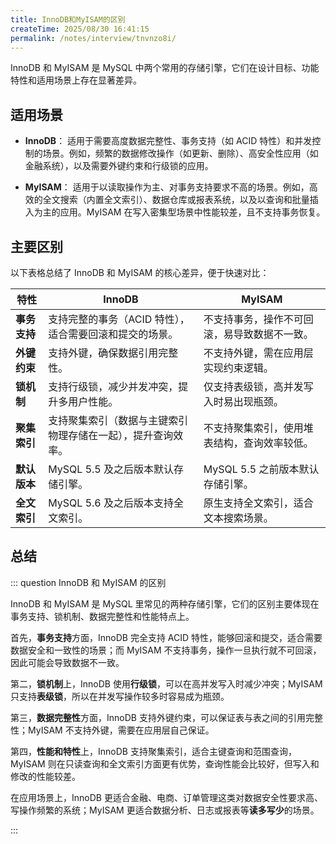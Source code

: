```yaml
---
title: InnoDB和MyISAM的区别
createTime: 2025/08/30 16:41:15
permalink: /notes/interview/tnvnzo8i/
---
```

InnoDB 和 MyISAM 是 MySQL 中两个常用的存储引擎，它们在设计目标、功能特性和适用场景上存在显著差异。

## 适用场景

- **InnoDB**：
  适用于需要高度数据完整性、事务支持（如 ACID 特性）和并发控制的场景。例如，频繁的数据修改操作（如更新、删除）、高安全性应用（如金融系统），以及需要外键约束和行级锁的应用。

- **MyISAM**：
  适用于以读取操作为主、对事务支持要求不高的场景。例如，高效的全文搜索（内置全文索引）、数据仓库或报表系统，以及以查询和批量插入为主的应用。MyISAM 在写入密集型场景中性能较差，且不支持事务恢复。

## 主要区别

以下表格总结了 InnoDB 和 MyISAM 的核心差异，便于快速对比：

| 特性             | InnoDB                             | MyISAM                             |
|------------------|------------------------------------|------------------------------------|
| **事务支持**     | 支持完整的事务（ACID 特性），适合需要回滚和提交的场景。 | 不支持事务，操作不可回滚，易导致数据不一致。 |
| **外键约束**     | 支持外键，确保数据引用完整性。                 | 不支持外键，需在应用层实现约束逻辑。       |
| **锁机制**       | 支持行级锁，减少并发冲突，提升多用户性能。         | 仅支持表级锁，高并发写入时易出现瓶颈。       |
| **聚集索引**     | 支持聚集索引（数据与主键索引物理存储在一起），提升查询效率。 | 不支持聚集索引，使用堆表结构，查询效率较低。   |
| **默认版本**     | MySQL 5.5 及之后版本默认存储引擎。            | MySQL 5.5 之前版本默认存储引擎。         |
| **全文索引**     | MySQL 5.6 及之后版本支持全文索引。             | 原生支持全文索引，适合文本搜索场景。         |

## 总结

::: question InnoDB 和 MyISAM 的区别

InnoDB 和 MyISAM 是 MySQL 里常见的两种存储引擎，它们的区别主要体现在事务支持、锁机制、数据完整性和性能特点上。

首先，**事务支持**方面，InnoDB 完全支持 ACID 特性，能够回滚和提交，适合需要数据安全和一致性的场景；而 MyISAM 不支持事务，操作一旦执行就不可回滚，因此可能会导致数据不一致。

第二，**锁机制**上，InnoDB 使用**行级锁**，可以在高并发写入时减少冲突；MyISAM 只支持**表级锁**，所以在并发写操作较多时容易成为瓶颈。

第三，**数据完整性**方面，InnoDB 支持外键约束，可以保证表与表之间的引用完整性；MyISAM 不支持外键，需要在应用层自己保证。

第四，**性能和特性**上，InnoDB 支持聚集索引，适合主键查询和范围查询，MyISAM 则在只读查询和全文索引方面更有优势，查询性能会比较好，但写入和修改的性能较差。

在应用场景上，InnoDB 更适合金融、电商、订单管理这类对数据安全性要求高、写操作频繁的系统；MyISAM 更适合数据分析、日志或报表等**读多写少**的场景。

:::